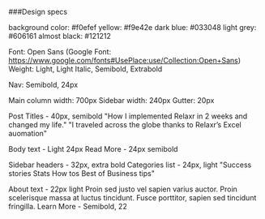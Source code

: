 ###Design specs

background color: #f0efef
yellow: #f9e42e
dark blue: #033048
light grey: #606161
almost black: #121212

Font: Open Sans (Google Font: https://www.google.com/fonts#UsePlace:use/Collection:Open+Sans)
Weight: Light, Light Italic, Semibold, Extrabold

Nav: Semibold, 24px

Main column width: 700px
Sidebar width: 240px
Gutter: 20px

Post Titles - 40px, semibold
"How I implemented Relaxr in 2 weeks and changed my life."
"I traveled across the globe thanks to Relaxr’s Excel auomation"

Body text - Light 24px
Read More - 24px semibold

Sidebar headers - 32px, extra bold
Categories list - 24px, light
"Success stories
Stats
How tos
Best of
Business tips"

About text - 22px light
Proin sed justo vel sapien varius auctor. Proin scelerisque massa at luctus tincidunt. Fusce porttitor, sapien sed tincidunt fringilla.
Learn More - Semibold, 22
